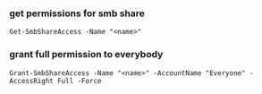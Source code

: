 ### get permissions for smb share
```
Get-SmbShareAccess -Name "<name>"
```

### grant full permission to everybody
```
Grant-SmbShareAccess -Name "<name>" -AccountName "Everyone" -AccessRight Full -Force
```

